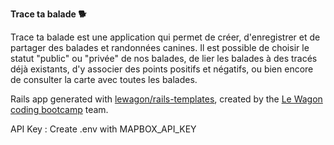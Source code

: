 **Trace ta balade :dog2:**

Trace ta balade est une application qui permet de créer, d'enregistrer et de partager des balades et randonnées canines. Il est possible de choisir le statut "public" ou "privée" de nos balades, de lier les balades à des tracés déjà existants, d'y associer des points positifs et négatifs, ou bien encore de consulter la carte avec toutes les balades.


Rails app generated with [lewagon/rails-templates](https://github.com/lewagon/rails-templates), created by the [Le Wagon coding bootcamp](https://www.lewagon.com) team.


API Key :
Create .env with MAPBOX_API_KEY
